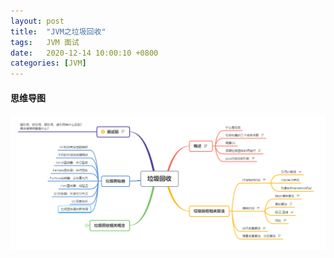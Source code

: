 ```yaml
---
layout: post
title:  "JVM之垃圾回收"
tags:   JVM 面试
date:   2020-12-14 10:00:10 +0800
categories: [JVM]
---
```


#### 思维导图

![image-20201214101547886](https://raw.githubusercontent.com/ARP2019/ImageUpload/master/img/2020-12-12/image-20201214101547886.png)